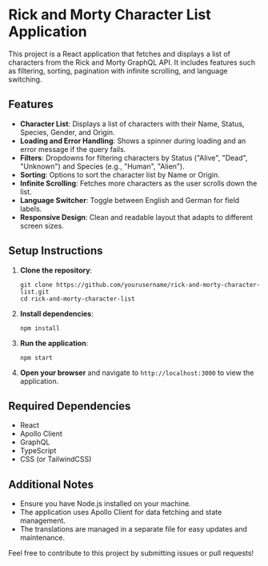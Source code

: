 # Rick and Morty Character List Application

This project is a React application that fetches and displays a list of characters from the Rick and Morty GraphQL API. It includes features such as filtering, sorting, pagination with infinite scrolling, and language switching.

## Features

- **Character List**: Displays a list of characters with their Name, Status, Species, Gender, and Origin.
- **Loading and Error Handling**: Shows a spinner during loading and an error message if the query fails.
- **Filters**: Dropdowns for filtering characters by Status ("Alive", "Dead", "Unknown") and Species (e.g., "Human", "Alien").
- **Sorting**: Options to sort the character list by Name or Origin.
- **Infinite Scrolling**: Fetches more characters as the user scrolls down the list.
- **Language Switcher**: Toggle between English and German for field labels.
- **Responsive Design**: Clean and readable layout that adapts to different screen sizes.

## Setup Instructions

1. **Clone the repository**:
   ```
   git clone https://github.com/yourusername/rick-and-morty-character-list.git
   cd rick-and-morty-character-list
   ```

2. **Install dependencies**:
   ```
   npm install
   ```

3. **Run the application**:
   ```
   npm start
   ```

4. **Open your browser** and navigate to `http://localhost:3000` to view the application.

## Required Dependencies

- React
- Apollo Client
- GraphQL
- TypeScript
- CSS (or TailwindCSS)

## Additional Notes

- Ensure you have Node.js installed on your machine.
- The application uses Apollo Client for data fetching and state management.
- The translations are managed in a separate file for easy updates and maintenance.

Feel free to contribute to this project by submitting issues or pull requests!